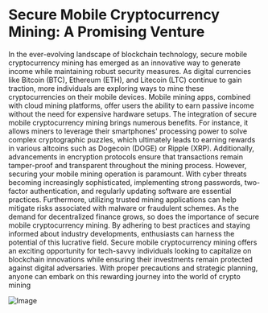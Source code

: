 # Secure Mobile Cryptocurrency Mining: A Promising Venture
In the ever-evolving landscape of blockchain technology, secure mobile cryptocurrency mining has emerged as an innovative way to generate income while maintaining robust security measures. As digital currencies like Bitcoin (BTC), Ethereum (ETH), and Litecoin (LTC) continue to gain traction, more individuals are exploring ways to mine these cryptocurrencies on their mobile devices. Mobile mining apps, combined with cloud mining platforms, offer users the ability to earn passive income without the need for expensive hardware setups.
The integration of secure mobile cryptocurrency mining brings numerous benefits. For instance, it allows miners to leverage their smartphones' processing power to solve complex cryptographic puzzles, which ultimately leads to earning rewards in various altcoins such as Dogecoin (DOGE) or Ripple (XRP). Additionally, advancements in encryption protocols ensure that transactions remain tamper-proof and transparent throughout the mining process. 
However, securing your mobile mining operation is paramount. With cyber threats becoming increasingly sophisticated, implementing strong passwords, two-factor authentication, and regularly updating software are essential practices. Furthermore, utilizing trusted mining applications can help mitigate risks associated with malware or fraudulent schemes. 
As the demand for decentralized finance grows, so does the importance of secure mobile cryptocurrency mining. By adhering to best practices and staying informed about industry developments, enthusiasts can harness the potential of this lucrative field.
Secure mobile cryptocurrency mining offers an exciting opportunity for tech-savvy individuals looking to capitalize on blockchain innovations while ensuring their investments remain protected against digital adversaries. With proper precautions and strategic planning, anyone can embark on this rewarding journey into the world of crypto mining

![Image](https://github.com/user-attachments/assets/d7419ec9-dc67-403f-bf28-8faea5f1f74f)

